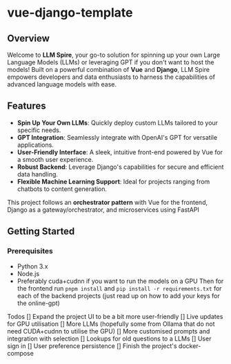 # vue-django-template

## Overview

Welcome to **LLM Spire**, your go-to solution for spinning up your own Large Language Models (LLMs) or leveraging GPT if you don't want to host the models! Built on a powerful combination of **Vue** and **Django**, LLM Spire empowers developers and data enthusiasts to harness the capabilities of advanced language models with ease.

## Features

- **Spin Up Your Own LLMs**: Quickly deploy custom LLMs tailored to your specific needs.
- **GPT Integration**: Seamlessly integrate with OpenAI's GPT for versatile applications.
- **User-Friendly Interface**: A sleek, intuitive front-end powered by Vue for a smooth user experience.
- **Robust Backend**: Leverage Django's capabilities for secure and efficient data handling.
- **Flexible Machine Learning Support**: Ideal for projects ranging from chatbots to content generation.

This project follows an **orchestrator pattern** with Vue for the frontend, Django as a gateway/orchestrator, and microservices using FastAPI 


## Getting Started

### Prerequisites

- Python 3.x
- Node.js
- Preferably cuda+cudnn if you want to run the models on a GPU
Then for the frontend run `pnpm install`
and `pip install -r requirements.txt` for each of the backend projects (just read up on how to add your keys for the online-gpt)


Todos
[] Expand the project UI to be a bit more user-friendly
[] Live updates for GPU utilisation
[] More LLMs (hopefully some from Ollama that do not need CUDA+cudnn to utilise the GPU)
[] More customised prompts and integration with selection
[] Lookups for old questions to a LLMs
[] User sign in
[] User preference persistence 
[] Finish the project's docker-compose


